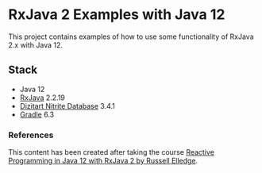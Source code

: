 # RxJava 2 Examples with Java 12
This project contains examples of how to use some functionality of RxJava 2.x with Java 12.

## Stack
- Java 12
- [RxJava](https://github.com/ReactiveX/RxJava/tree/2.x) 2.2.19
- [Dizitart Nitrite Database](https://www.dizitart.org/nitrite-database.html) 3.4.1
- [Gradle](https://gradle.org/) 6.3

### References
This content has been created after taking the course [Reactive Programming in Java 12 with RxJava 2 by Russell Elledge](https://app.pluralsight.com/library/courses/reactive-programming-java-12-rxjava-2/).